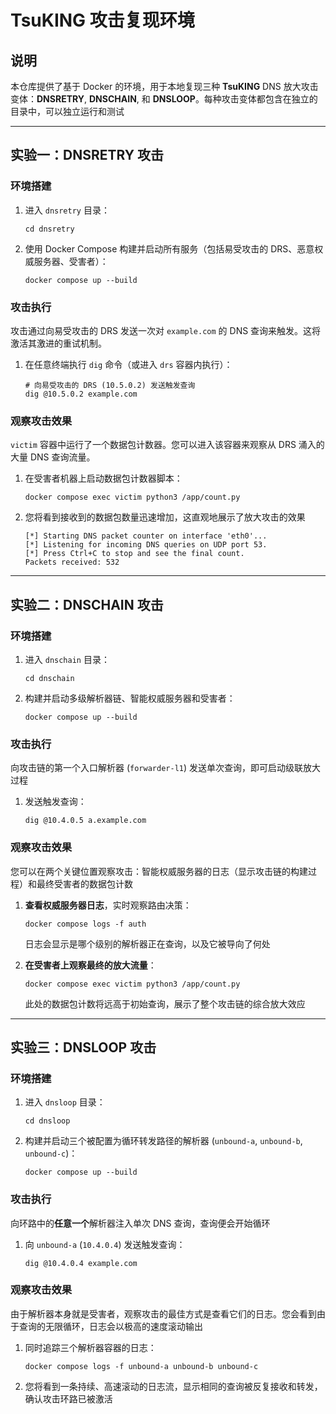 # TsuKING 攻击复现环境

## 说明
本仓库提供了基于 Docker 的环境，用于本地复现三种 **TsuKING** DNS 放大攻击变体：**DNSRETRY**, **DNSCHAIN**, 和 **DNSLOOP**。每种攻击变体都包含在独立的目录中，可以独立运行和测试

---

## 实验一：DNSRETRY 攻击

### 环境搭建
1.  进入 `dnsretry` 目录：
    ```shell
    cd dnsretry
    ```
2.  使用 Docker Compose 构建并启动所有服务（包括易受攻击的 DRS、恶意权威服务器、受害者）：
    ```shell
    docker compose up --build
    ```

### 攻击执行
攻击通过向易受攻击的 DRS 发送一次对 `example.com` 的 DNS 查询来触发。这将激活其激进的重试机制。

1.  在任意终端执行 `dig` 命令（或进入 `drs` 容器内执行）：
    ```shell
    # 向易受攻击的 DRS (10.5.0.2) 发送触发查询
    dig @10.5.0.2 example.com
    ```

### 观察攻击效果
`victim` 容器中运行了一个数据包计数器。您可以进入该容器来观察从 DRS 涌入的大量 DNS 查询流量。

1.  在受害者机器上启动数据包计数器脚本：
    ```shell
    docker compose exec victim python3 /app/count.py
    ```
2.  您将看到接收到的数据包数量迅速增加，这直观地展示了放大攻击的效果
    ```
    [*] Starting DNS packet counter on interface 'eth0'...
    [*] Listening for incoming DNS queries on UDP port 53.
    [*] Press Ctrl+C to stop and see the final count.
    Packets received: 532
    ```

---

## 实验二：DNSCHAIN 攻击

### 环境搭建
1.  进入 `dnschain` 目录：
    ```shell
    cd dnschain
    ```
2.  构建并启动多级解析器链、智能权威服务器和受害者：
    ```shell
    docker compose up --build
    ```

### 攻击执行
向攻击链的第一个入口解析器 (`forwarder-l1`) 发送单次查询，即可启动级联放大过程

1.  发送触发查询：
    ```shell
    dig @10.4.0.5 a.example.com
    ```

### 观察攻击效果
您可以在两个关键位置观察攻击：智能权威服务器的日志（显示攻击链的构建过程）和最终受害者的数据包计数

1.  **查看权威服务器日志**，实时观察路由决策：
    ```shell
    docker compose logs -f auth
    ```
    日志会显示是哪个级别的解析器正在查询，以及它被导向了何处

2.  **在受害者上观察最终的放大流量**：
    ```shell
    docker compose exec victim python3 /app/count.py
    ```
    此处的数据包计数将远高于初始查询，展示了整个攻击链的综合放大效应

---

## 实验三：DNSLOOP 攻击


### 环境搭建
1.  进入 `dnsloop` 目录：
    ```shell
    cd dnsloop
    ```
2.  构建并启动三个被配置为循环转发路径的解析器 (`unbound-a`, `unbound-b`, `unbound-c`)：
    ```shell
    docker compose up --build
    ```

### 攻击执行
向环路中的**任意一个**解析器注入单次 DNS 查询，查询便会开始循环

1.  向 `unbound-a` (`10.4.0.4`) 发送触发查询：
    ```shell
    dig @10.4.0.4 example.com
    ```

### 观察攻击效果
由于解析器本身就是受害者，观察攻击的最佳方式是查看它们的日志。您会看到由于查询的无限循环，日志会以极高的速度滚动输出

1.  同时追踪三个解析器容器的日志：
    ```shell
    docker compose logs -f unbound-a unbound-b unbound-c
    ```
2.  您将看到一条持续、高速滚动的日志流，显示相同的查询被反复接收和转发，确认攻击环路已被激活
